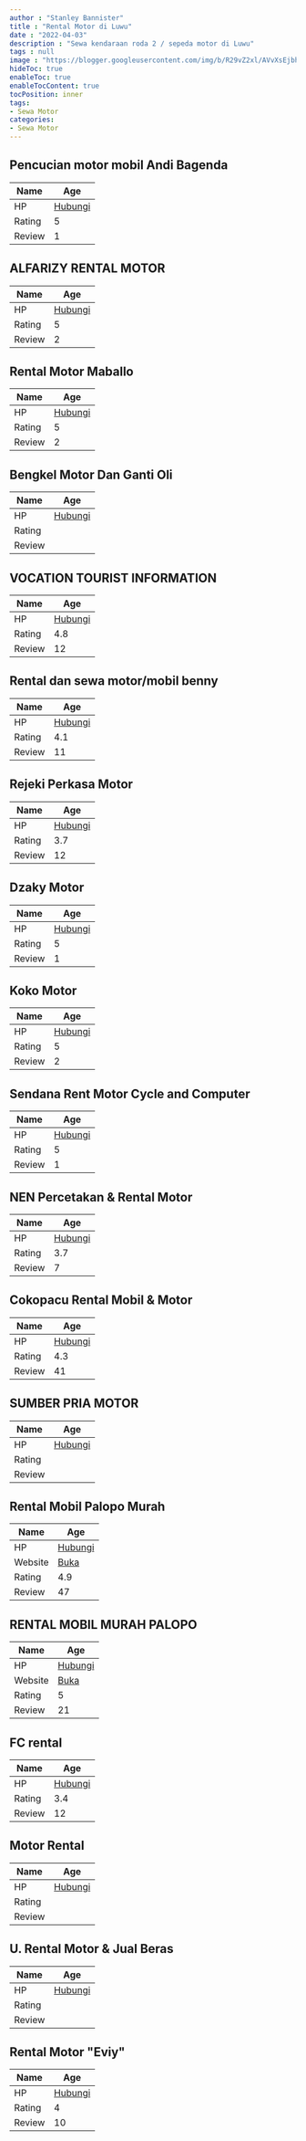 ```yaml
---
author : "Stanley Bannister"
title : "Rental Motor di Luwu"
date : "2022-04-03"
description : "Sewa kendaraan roda 2 / sepeda motor di Luwu"
tags : null
image : "https://blogger.googleusercontent.com/img/b/R29vZ2xl/AVvXsEjbhd4m8NOaePWQuj--xenytNVKqC6argty_tqxr80r_JJpP-XRozdadh-OsR6fVOSNZpO6suCudAx0F5ggu-XRsHDdEYDS6XjNbThiBkDlr26QzOlkmPWRwefByWyG2eNF0hD3YlaaRtAV9B3K4ekbcqn63QSCD1swiMbf0mVdJCDFcveWl1uS2IEwuA/w300-h200/rental-motor-di-luwu.png"
hideToc: true
enableToc: true
enableTocContent: true
tocPosition: inner
tags:
- Sewa Motor
categories:
- Sewa Motor
---
```



## Pencucian motor mobil Andi Bagenda

Name | Age
--------|------
HP | [Hubungi](https://pcandroidplayer.blogspot.com/?clayads=https://getnumber.ndower.dev?phone=)
Rating | 5
Review | 1


## ALFARIZY RENTAL MOTOR

Name | Age
--------|------
HP | [Hubungi](https://pcandroidplayer.blogspot.com/?clayads=https://getnumber.ndower.dev?phone=MDgyMzk1NjQ2NjI2)
Rating | 5
Review | 2


## Rental Motor Maballo

Name | Age
--------|------
HP | [Hubungi](https://pcandroidplayer.blogspot.com/?clayads=https://getnumber.ndower.dev?phone=MDgyMzk1MTU3NzQ5)
Rating | 5
Review | 2


## Bengkel Motor Dan Ganti Oli

Name | Age
--------|------
HP | [Hubungi](https://pcandroidplayer.blogspot.com/?clayads=https://getnumber.ndower.dev?phone=)
Rating | 
Review | 


## VOCATION TOURIST INFORMATION

Name | Age
--------|------
HP | [Hubungi](https://pcandroidplayer.blogspot.com/?clayads=https://getnumber.ndower.dev?phone=MDg1Mjk4NjY4NzA5)
Rating | 4.8
Review | 12


## Rental dan sewa motor/mobil benny

Name | Age
--------|------
HP | [Hubungi](https://pcandroidplayer.blogspot.com/?clayads=https://getnumber.ndower.dev?phone=MDgxMzU1Mjg0NDgx)
Rating | 4.1
Review | 11


## Rejeki Perkasa Motor

Name | Age
--------|------
HP | [Hubungi](https://pcandroidplayer.blogspot.com/?clayads=https://getnumber.ndower.dev?phone=)
Rating | 3.7
Review | 12


## Dzaky Motor

Name | Age
--------|------
HP | [Hubungi](https://pcandroidplayer.blogspot.com/?clayads=https://getnumber.ndower.dev?phone=MDgxMzU1ODc5NTMx)
Rating | 5
Review | 1


## Koko Motor

Name | Age
--------|------
HP | [Hubungi](https://pcandroidplayer.blogspot.com/?clayads=https://getnumber.ndower.dev?phone=MDQ3MTI0NjA5)
Rating | 5
Review | 2


## Sendana Rent Motor Cycle and Computer

Name | Age
--------|------
HP | [Hubungi](https://pcandroidplayer.blogspot.com/?clayads=https://getnumber.ndower.dev?phone=MDgxMzU0NzQ0NTU3)
Rating | 5
Review | 1


## NEN Percetakan &amp; Rental Motor

Name | Age
--------|------
HP | [Hubungi](https://pcandroidplayer.blogspot.com/?clayads=https://getnumber.ndower.dev?phone=MDgxMzQzOTA4Njk0)
Rating | 3.7
Review | 7


## Cokopacu Rental Mobil &amp; Motor

Name | Age
--------|------
HP | [Hubungi](https://pcandroidplayer.blogspot.com/?clayads=https://getnumber.ndower.dev?phone=MDgxMzQzODMzOTQ0)
Rating | 4.3
Review | 41


## SUMBER PRIA MOTOR

Name | Age
--------|------
HP | [Hubungi](https://pcandroidplayer.blogspot.com/?clayads=https://getnumber.ndower.dev?phone=)
Rating | 
Review | 


## Rental Mobil Palopo Murah

Name | Age
--------|------
HP | [Hubungi](https://pcandroidplayer.blogspot.com/?clayads=https://getnumber.ndower.dev?phone=MDgxMzU1NTEwNzQ3)
Website | [Buka](https://pcandroidplayer.blogspot.com/?clayads=aHR0cDovL3d3dy5yZW50YWxtb2JpbHBhbG9wby5jb20v) 
Rating | 4.9
Review | 47


## RENTAL MOBIL MURAH PALOPO

Name | Age
--------|------
HP | [Hubungi](https://pcandroidplayer.blogspot.com/?clayads=https://getnumber.ndower.dev?phone=MDgxMzU1NTEwNzQ3)
Website | [Buka](https://pcandroidplayer.blogspot.com/?clayads=aHR0cDovL3d3dy5iZWxvcGF0b3VyLmNvLmlkLw==) 
Rating | 5
Review | 21


## FC rental

Name | Age
--------|------
HP | [Hubungi](https://pcandroidplayer.blogspot.com/?clayads=https://getnumber.ndower.dev?phone=MDgxMjQxMjI0NDU=)
Rating | 3.4
Review | 12


## Motor Rental

Name | Age
--------|------
HP | [Hubungi](https://pcandroidplayer.blogspot.com/?clayads=https://getnumber.ndower.dev?phone=MDgxMzM3NTQ1MzM3)
Rating | 
Review | 


## U. Rental Motor &amp; Jual Beras

Name | Age
--------|------
HP | [Hubungi](https://pcandroidplayer.blogspot.com/?clayads=https://getnumber.ndower.dev?phone=)
Rating | 
Review | 


## Rental Motor &quot;Eviy&quot;

Name | Age
--------|------
HP | [Hubungi](https://pcandroidplayer.blogspot.com/?clayads=https://getnumber.ndower.dev?phone=MDgyMzQ4MzkyMDQ5)
Rating | 4
Review | 10


